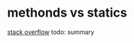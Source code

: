 # methonds vs statics
[stack overflow](http://stackoverflow.com/questions/29664499/mongoose-static-methods-vs-instance-methods)
todo: summary